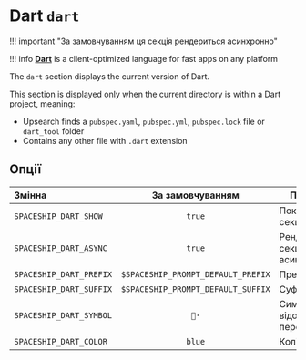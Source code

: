 # Dart `dart`

!!! important "За замовчуванням ця секція рендериться асинхронно"

!!! info
    [**Dart**](https://dart.dev/) is a client-optimized language for fast apps on any platform

The `dart` section displays the current version of Dart.

This section is displayed only when the current directory is within a Dart project, meaning:

* Upsearch finds a `pubspec.yaml`, `pubspec.yml`, `pubspec.lock` file or `dart_tool` folder
* Contains any other file with `.dart` extension

## Опції

| Змінна                  |          За замовчуванням          | Пояснення                               |
|:----------------------- |:----------------------------------:| --------------------------------------- |
| `SPACESHIP_DART_SHOW`   |               `true`               | Показати секцію                         |
| `SPACESHIP_DART_ASYNC`  |               `true`               | Рендерити секцію асинхронно             |
| `SPACESHIP_DART_PREFIX` | `$SPACESHIP_PROMPT_DEFAULT_PREFIX` | Префікс секції                          |
| `SPACESHIP_DART_SUFFIX` | `$SPACESHIP_PROMPT_DEFAULT_SUFFIX` | Суфікс секції                           |
| `SPACESHIP_DART_SYMBOL` |                `🎯·`                | Символ, що відображається перед секцією |
| `SPACESHIP_DART_COLOR`  |               `blue`               | Колір секції                            |
